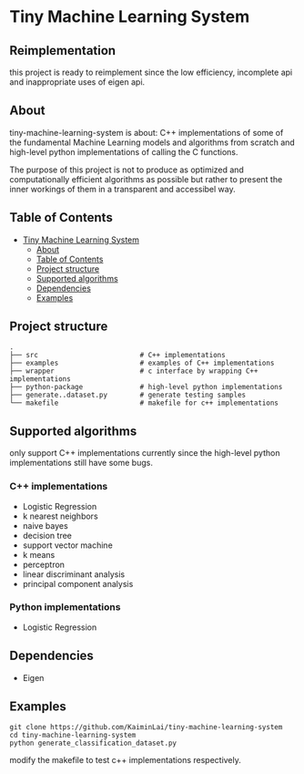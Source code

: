 # Tiny Machine Learning System

## Reimplementation
this project is ready to reimplement since the low efficiency, incomplete api and inappropriate uses of eigen api.

## About
tiny-machine-learning-system is about: 
C++ implementations of some of the fundamental Machine Learning models and algorithms from scratch
and high-level python implementations of calling the C functions.

The purpose of this project is not to produce as optimized and computationally efficient algorithms as possible but rather to present the inner workings of them in a transparent and accessibel way.

## Table of Contents
- [Tiny Machine Learning System](#tiny-machine-learning-system)
  *  [About](#about)
  *  [Table of Contents](#table-of-contents)
  *  [Project structure](#project-structure)
  *  [Supported algorithms](#supported-algorithms)
  *  [Dependencies](#dependencies)
  *  [Examples](#examples)

## Project structure
    .
    ├── src                         # C++ implementations
    ├── examples                    # examples of C++ implementations
    ├── wrapper                     # c interface by wrapping C++ implementations
    ├── python-package              # high-level python implementations
    ├── generate..dataset.py        # generate testing samples
    └── makefile                    # makefile for c++ implementations

## Supported algorithms
only support C++ implementations currently since the high-level python implementations still have some bugs.
### C++ implementations
* Logistic Regression
* k nearest neighbors
* naive bayes
* decision tree
* support vector machine
* k means
* perceptron
* linear discriminant analysis
* principal component analysis

### Python implementations
* Logistic Regression

## Dependencies
* Eigen

## Examples
	git clone https://github.com/KaiminLai/tiny-machine-learning-system
	cd tiny-machine-learning-system
	python generate_classification_dataset.py

modify the makefile to test c++ implementations respectively.

